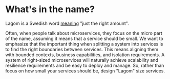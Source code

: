 <!--- Copyright (C) 2016-2017 Lightbend Inc. <https://www.lightbend.com> -->
# What's in the name?

Lagom is a Swedish word [meaning](https://en.wikipedia.org/wiki/Lagom) "just the right amount".

Often, when people talk about microservices, they focus on the micro part of the name, assuming it means that a service should be small. We want to emphasize that the important thing when splitting a system into services is to find the right boundaries between services. This means aligning them with bounded contexts, business capabilities, and isolation requirements. A system of right-sized microservices will naturally achieve scalability and resilience requirements and be easy to deploy and manage. So, rather than focus on how small your services should be, design "Lagom" size services.
